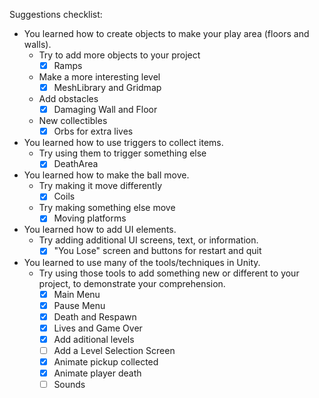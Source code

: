 Suggestions checklist:

* You learned how to create objects to make your play area (floors and walls).
  * Try to add more objects to your project
    - [x] Ramps
  * Make a more interesting level
    - [x] MeshLibrary and Gridmap
  * Add obstacles
    - [x] Damaging Wall and Floor
  * New collectibles
    - [x] Orbs for extra lives

* You learned how to use triggers to collect items.
  * Try using them to trigger something else
    - [x] DeathArea

* You learned how to make the ball move.
  * Try making it move differently
    - [x] Coils
  * Try making something else move
    - [x] Moving platforms

* You learned how to add UI elements.
  * Try adding additional UI screens, text, or information.
    - [x] "You Lose" screen and buttons for restart and quit

* You learned to use many of the tools/techniques in Unity.
  * Try using those tools to add something new or different to your project, to demonstrate your comprehension.
    - [x] Main Menu
    - [x] Pause Menu
    - [x] Death and Respawn
    - [x] Lives and Game Over
    - [x] Add aditional levels
    - [ ] Add a Level Selection Screen
    - [x] Animate pickup collected
    - [x] Animate player death
    - [ ] Sounds
